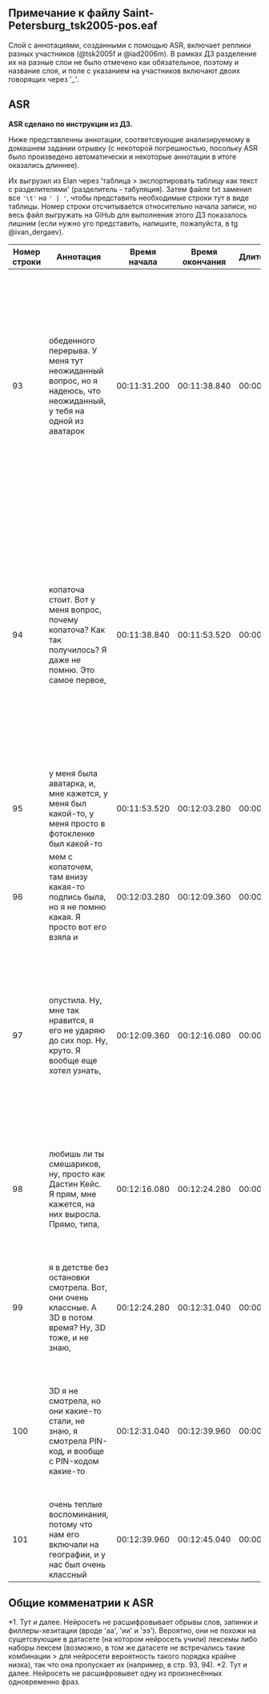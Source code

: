 ## Примечание к файлу Saint-Petersburg_tsk2005-pos.eaf
Слой с аннотациями, созданными с помощью ASR, включает реплики разных участников (@tsk2005f и @iad2006m). В рамках ДЗ разделение их на разные слои не было отмечено как обязательное, поэтому и название слоя, и поле с указанием на участников включают двоих говорящих через '_'.
## ASR

**ASR сделано по инструкции из ДЗ.**

Ниже представленны аннотации, соответсвующие анализируемому в домашнем задании отрывку (с некоторой погрешностью, посольку ASR было произведено автоматически и некоторые аннотации в итоге оказались длиннее). 

Их выгрузил из Elan через 'таблица > экспортировать таблицу как текст с разделителями' (разделитель - табуляция). Затем файле txt заменил все `'\t'` на `' | '`, чтобы представить необходимые строки тут в виде таблицы. Номер строки отсчитывается относительно начала записи, но весь файл выгружать на GiHub для выполнения этого ДЗ показалось лишним (если нужно уго представить, напишите, пожалуйста, в tg @ivan_dergaev).

| Номер строки | Аннотация | Время начала | Время окончания | Длительность | Комментарий |
| --- | --- | --- | --- | --- | --- |
93 | обеденного перерыва. У меня тут неожиданный вопрос, но я надеюсь, что неожиданный, у тебя на одной из аватарок | 00:11:31.200 | 00:11:38.840 | 00:00:07.640 | В этом отрывке, кажется, всё распознано достаточно точно (даже с учётом значительного придыхания при произнесении слов '...вопрос, но я надеюсь...'. Единственное уточнение: было произнесено 'ну', а не 'но' (со значением примечания, дополнения, а не противопоставления). Ошибка может быть связана с быстрым и сильно редуцированным произнесением этой частицы. |
94 | копаточа стоит. Вот у меня вопрос, почему копаточа? Как так получилось? Я даже не помню. Это самое первое, | 00:11:38.840 | 00:11:53.520 | 00:00:14.680 | Тут возникли проблемы с именем собственным. Распарсить незнакомое имя героя, произнесённое, к тому же, очень быстро, было сложно. Получилось неплохо, но с заударным слогом проблемы (вероятно, из-за редукции (будем считать, что в потоке речи редукция [ы] тоже возможна)). Из-за редукции так же неверно распознано окончание в сллве 'перовое' (ср. 'первая'). Филлер-хезитация не распознан.*1 Речи второго говорящего нет. *2 |
95 | у меня была аватарка, и, мне кажется, у меня был какой-то, у меня просто в фотокленке был какой-то | 00:11:53.520 | 00:12:03.280 | 00:00:09.760 | 'Фотокленке' вместо 'фотопленке' (вероятно, нечетокое произнесение).
96 | мем с копаточем, там внизу какая-то подпись была, но я не помню какая. Я просто вот его взяла и | 00:12:03.280 | 00:12:09.360 | 00:00:06.080 | Проблемы с PROPN (см. комм. к стр. 94). *1 *2 |
97 | опустила. Ну, мне так нравится, я его не ударяю до сих пор. Ну, круто. Я вообще еще хотел узнать, | 00:12:09.360 | 00:12:16.080 | 00:00:06.720 | 'Опустила' вместо 'поставила'. Респондентка засмеялась, слово было произнесено с сильным придыханием, поэтому звучало нечетко (восполнимо из контекста, но для нейронной сети трудно в распознавании. 'Ударяю' вместо 'удаляю' (посторонние шумы во время произнесения). |
98 | любишь ли ты смешариков, ну, просто как Дастин Кейс. Я прям, мне кажется, на них выросла. Прямо, типа, | 00:12:16.080 | 00:12:24.280 | 00:00:08.200 | Проблемы распознавания иностранных слов. Нейросеть ориентировалась на аннотацию речи на русском языке (тут - just in case (анг. 'вдруг', 'на случай') - 'джаст ин кейс'). Ошибка основана на омофонии. *1 |
99 | я в детстве без остановки смотрела. Вот, они очень классные. А 3D в потом время? Ну, 3D тоже, и не знаю, | 00:12:24.280 | 00:12:31.040 | 00:00:06.760 | 'Время' вместо 'вариант [как]' ('как' вообще не распознан, поскольку реплики двух говорящих пересклись*2). Причина, вероятно, в недостаточно четком произнесении и редукции всего слова. *1 |
100 | 3D я не смотрела, но они какие-то стали, не знаю, я смотрела PIN-код, и вообще с PIN-кодом какие-то | 00:12:31.040 | 00:12:39.960 | 00:00:08.920 | 'PIN-код' вместо 'Пинкод' - омофония. Нейросеть знает употребимое слово, при этом не знает названия мультфильма (произносится так же, на чём и основана языковая игра), а вычленить это возможно лишь из контекста. *1 *2|
101 | очень теплые воспоминания, потому что нам его включали на географии, и у нас был очень классный | 00:12:39.960 | 00:12:45.040 | 00:00:05.080 | Ошибок нет. |

## Общие комменатрии к ASR
*1. Тут и далее. Нейросеть не расшифровывает обрывы слов, запинки и филлеры-хезитации (вроде 'аа', 'ии' и 'ээ'). Вероятно, они не похожи на сущетсвующие в датасете (на котором нейросеть учили) лексемы либо наборы лексем (возможно, в том же датасете не встречались такие комбинации > для нейросети вероятность такого порядка крайне низка), так что она пропускает их (например, в стр. 93, 94). 
*2. Тут и далее. Нейросеть не расшифровывет одну из произнесённых одновременно фраз. 
